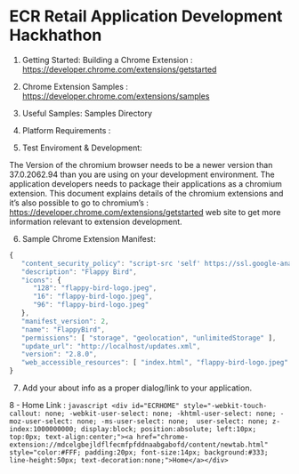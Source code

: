 ECR Retail Application Development Hackhathon
================
1. Getting Started: Building a Chrome Extension : https://developer.chrome.com/extensions/getstarted

2. Chrome Extension Samples : https://developer.chrome.com/extensions/samples

3. Useful Samples: Samples Directory

4. Platform Requirements : 

5. Test Enviroment & Development: 

The Version of the chromium browser needs to be a newer version than 37.0.2062.94 than you are using on your development environment.
The application developers needs to package their applications as a chromium extension. This document explains details of the chromium extensions and it’s also possible to go to chromium’s : https://developer.chrome.com/extensions/getstarted web site to get more information relevant to extension development.

6. Sample Chrome Extension Manifest: 

```javascript 
{
   "content_security_policy": "script-src 'self' https://ssl.google-analytics.com https://widget.uservoice.com/; object-src 'self'",
   "description": "Flappy Bird",
   "icons": {
      "128": "flappy-bird-logo.jpeg",
      "16": "flappy-bird-logo.jpeg",
      "96": "flappy-bird-logo.jpeg"
   },
   "manifest_version": 2,
   "name": "FlappyBird",
   "permissions": [ "storage", "geolocation", "unlimitedStorage" ],
   "update_url": "http://localhost/updates.xml",
   "version": "2.8.0",
   "web_accessible_resources": [ "index.html", "flappy-bird-logo.jpeg" ]
}
```

7. Add your about info as a proper dialog/link to your application.


8 - Home Link : 
```javascript <div id="ECRHOME" style="-webkit-touch-callout: none; -webkit-user-select: none; -khtml-user-select: none; -moz-user-select: none; -ms-user-select: none;  user-select: none; z-index:1000000000; display:block; position:absolute; left:10px; top:0px; text-align:center;"><a href="chrome-extension://mdcelgbejldflfecmfpfddnaabgabofd/content/newtab.html" style="color:#FFF; padding:20px; font-size:14px; background:#333; line-height:50px; text-decoration:none;">Home</a></div> ```
